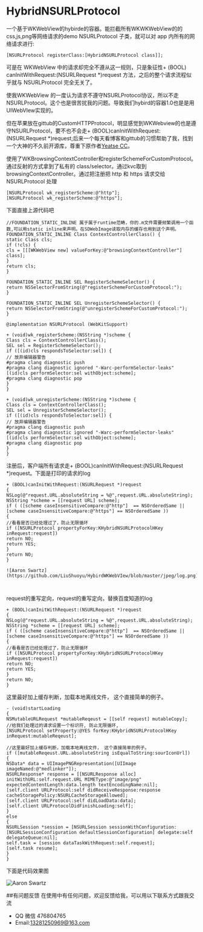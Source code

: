 # HybridNSURLProtocol
一个基于WKWebView的hybirde的容器。能拦截所有WKWKWebView的的css,js,png等网络请求的demo
NSURLProtocol 子类，就可以对 app 内所有的网络请求进行:

```
[NSURLProtocol registerClass:[HybridNSURLProtocol class]];

```


可是在 WKWebView 中的请求却完全不遵从这一规则，只是象征性+ (BOOL) canInitWithRequest:(NSURLRequest *)request 方法，之后的整个请求流程似乎就与 NSURLProtocol 完全无关了。

使我WKWebView 的一度认为请求不遵守NSURLProtocol协议，所以不走 NSURLProtocol。这个也是很苦扰我的问题。导致我们hybird的容器1.0也是是用UIWebVIew实现的。


但在苹果放在gittub的CustomHTTPProtocol，明显感觉到WKWebview的也是遵守NSURLProtocol，要不也不会走+ (BOOL)canInitWithRequest:(NSURLRequest *)request;后来一个每天看博客和gittub的习惯帮助了我，找到一个大神的不久前开源库，尊重下原作者<a href="https://github.com/yeatse/">Yeatse CC</a>。

使用了WKBrowsingContextController和registerSchemeForCustomProtocol。 通过反射的方式拿到了私有的 class/selector。通过kvc取到browsingContextController。通过把注册把 http 和 https 请求交给 NSURLProtocol 处理
```
[NSURLProtocol wk_registerScheme:@"http"];
[NSURLProtocol wk_registerScheme:@"https"];
```
下面直接上源代码吧

```
//FOUNDATION_STATIC_INLINE 属于属于runtime范畴，你的.m文件需要频繁调用一个函数,可以用static inline来声明。在SDWebImage读取内存的缓存也用到这个声明。
FOUNDATION_STATIC_INLINE Class ContextControllerClass() {
static Class cls;
if (!cls) {
cls = [[[WKWebView new] valueForKey:@"browsingContextController"] class];
}
return cls;
}

FOUNDATION_STATIC_INLINE SEL RegisterSchemeSelector() {
return NSSelectorFromString(@"registerSchemeForCustomProtocol:");
}

FOUNDATION_STATIC_INLINE SEL UnregisterSchemeSelector() {
return NSSelectorFromString(@"unregisterSchemeForCustomProtocol:");
}

@implementation NSURLProtocol (WebKitSupport)

+ (void)wk_registerScheme:(NSString *)scheme {
Class cls = ContextControllerClass();
SEL sel = RegisterSchemeSelector();
if ([(id)cls respondsToSelector:sel]) {
// 放弃编辑器警告
#pragma clang diagnostic push
#pragma clang diagnostic ignored "-Warc-performSelector-leaks"
[(id)cls performSelector:sel withObject:scheme];
#pragma clang diagnostic pop
}
}

+ (void)wk_unregisterScheme:(NSString *)scheme {
Class cls = ContextControllerClass();
SEL sel = UnregisterSchemeSelector();
if ([(id)cls respondsToSelector:sel]) {
// 放弃编辑器警告
#pragma clang diagnostic push
#pragma clang diagnostic ignored "-Warc-performSelector-leaks"
[(id)cls performSelector:sel withObject:scheme];
#pragma clang diagnostic pop
}
}

```
注册后，客户端所有请求走+ (BOOL)canInitWithRequest:(NSURLRequest *)request。下面是打印的请求的log

```
+ (BOOL)canInitWithRequest:(NSURLRequest *)request
{
NSLog(@"request.URL.absoluteString = %@",request.URL.absoluteString);
NSString *scheme = [[request URL] scheme];
if ( ([scheme caseInsensitiveCompare:@"http"]  == NSOrderedSame ||
[scheme caseInsensitiveCompare:@"https"] == NSOrderedSame ))
{
//看看是否已经处理过了，防止无限循环
if ([NSURLProtocol propertyForKey:KHybridNSURLProtocolHKey inRequest:request])
return NO;
return YES;
}
return NO;
}

![Aaron Swartz](https://github.com/LiuShuoyu/HybirdWKWebVIew/blob/master/jpeg/log.png)



```
request的重写定向，request的重写定向，替换百度知道的log
```
+ (BOOL)canInitWithRequest:(NSURLRequest *)request
{
NSLog(@"request.URL.absoluteString = %@",request.URL.absoluteString);
NSString *scheme = [[request URL] scheme];
if ( ([scheme caseInsensitiveCompare:@"http"]  == NSOrderedSame ||
[scheme caseInsensitiveCompare:@"https"] == NSOrderedSame ))
{
//看看是否已经处理过了，防止无限循环
if ([NSURLProtocol propertyForKey:KHybridNSURLProtocolHKey inRequest:request])
return NO;
return YES;
}
return NO;
}

```
这里最好加上缓存判断，加载本地离线文件， 这个直接简单的例子。
``` 
- (void)startLoading
{
NSMutableURLRequest *mutableReqeust = [[self request] mutableCopy];
//给我们处理过的请求设置一个标识符, 防止无限循环,
[NSURLProtocol setProperty:@YES forKey:KHybridNSURLProtocolHKey inRequest:mutableReqeust];

//这里最好加上缓存判断，加载本地离线文件， 这个直接简单的例子。
if ([mutableReqeust.URL.absoluteString isEqualToString:sourIconUrl])
{
NSData* data = UIImagePNGRepresentation([UIImage imageNamed:@"medlinker"]);
NSURLResponse* response = [[NSURLResponse alloc] initWithURL:self.request.URL MIMEType:@"image/png" expectedContentLength:data.length textEncodingName:nil];
[self.client URLProtocol:self didReceiveResponse:response cacheStoragePolicy:NSURLCacheStorageAllowed];
[self.client URLProtocol:self didLoadData:data];
[self.client URLProtocolDidFinishLoading:self];
}
else
{
NSURLSession *session = [NSURLSession sessionWithConfiguration:[NSURLSessionConfiguration defaultSessionConfiguration] delegate:self delegateQueue:nil];
self.task = [session dataTaskWithRequest:self.request];
[self.task resume];
}
}

```
下面是代码效果图

![Aaron Swartz](https://github.com/LiuShuoyu/HybirdWKWebVIew/blob/master/jpeg/WechatIMG1.jpeg)

##有问题反馈
在使用中有任何问题，欢迎反馈给我，可以用以下联系方式跟我交流

* QQ 微信 476804765
* Email:13281250969@163.com





